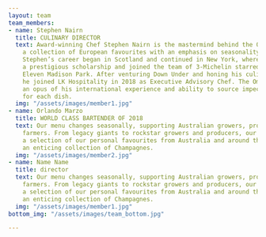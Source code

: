 ```yaml
---
layout: team
team_members:
- name: Stephen Nairn
  title: CULINARY DIRECTOR
  text: Award-winning Chef Stephen Nairn is the mastermind behind the Omnia menu -
    a collection of European favourites with an emphasis on seasonality and sustainability.
    Stephen’s career began in Scotland and continued in New York, where he received
    a prestigious scholarship and joined the team of 3-Michelin starred restaurant,
    Eleven Madison Park. After venturing Down Under and honing his culinary craft,
    he joined LK Hospitality in 2018 as Executive Advisory Chef. The Omnia menu is
    an opus of his international experience and ability to source impeccable ingredients
    for each dish.
  img: "/assets/images/member1.jpg"
- name: Orlando Marzo
  title: WORLD CLASS BARTENDER OF 2018
  text: Our menu changes seasonally, supporting Australian growers, producers and
    farmers. From legacy giants to rockstar growers and producers, our wine list features
    a selection of our personal favourites from Australia and around the world, including
    an enticing collection of Champagnes.
  img: "/assets/images/member2.jpg"
- name: Name Name
  title: director
  text: Our menu changes seasonally, supporting Australian growers, producers and
    farmers. From legacy giants to rockstar growers and producers, our wine list features
    a selection of our personal favourites from Australia and around the world, including
    an enticing collection of Champagnes.
  img: "/assets/images/member1.jpg"
bottom_img: "/assets/images/team_bottom.jpg"

---
```


